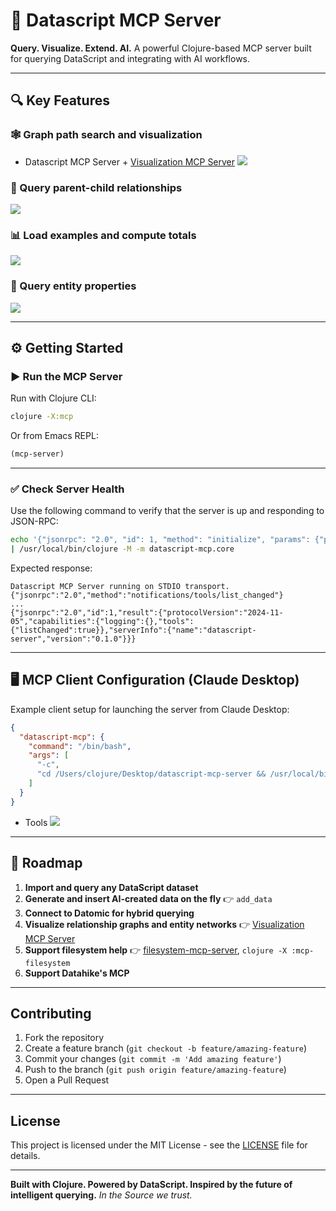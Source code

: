 # 🚀 Datascript MCP Server

**Query. Visualize. Extend. AI.**
A powerful Clojure-based MCP server built for querying DataScript and integrating with AI workflows.

---

## 🔍 Key Features

### 🕸️ Graph path search and visualization

* Datascript MCP Server + [Visualization MCP Server](https://github.com/xlisp/visualization-mcp-server)
![](./images/demov3.png)

### 📂 Query parent-child relationships

![](./images/demo1.png)

### 📊 Load examples and compute totals

![](./images/demo3.png)

### 🧾 Query entity properties

![](./images/demo2.png)

---

## ⚙️ Getting Started

### ▶️ Run the MCP Server

Run with Clojure CLI:

```bash
clojure -X:mcp
```

Or from Emacs REPL:

```clojure
(mcp-server)
```

---

### ✅ Check Server Health

Use the following command to verify that the server is up and responding to JSON-RPC:

```bash
echo '{"jsonrpc": "2.0", "id": 1, "method": "initialize", "params": {"protocolVersion": "2024-11-05", "capabilities": {}, "clientInfo": {"name": "test", "version": "1.0"}}}' \
| /usr/local/bin/clojure -M -m datascript-mcp.core
```

Expected response:

```
Datascript MCP Server running on STDIO transport.
{"jsonrpc":"2.0","method":"notifications/tools/list_changed"}
...
{"jsonrpc":"2.0","id":1,"result":{"protocolVersion":"2024-11-05","capabilities":{"logging":{},"tools":{"listChanged":true}},"serverInfo":{"name":"datascript-server","version":"0.1.0"}}}
```

---

## 🖥️ MCP Client Configuration (Claude Desktop)

Example client setup for launching the server from Claude Desktop:

```json
{
  "datascript-mcp": {
    "command": "/bin/bash",
    "args": [
      "-c",
      "cd /Users/clojure/Desktop/datascript-mcp-server && /usr/local/bin/clojure -M -m datascript-mcp.core"
    ]
  }
}
```

* Tools
![](./images/tools.png)

---

## 🔮 Roadmap

1. **Import and query any DataScript dataset**
2. **Generate and insert AI-created data on the fly** 👉 `add_data`
3. **Connect to Datomic for hybrid querying**
4. **Visualize relationship graphs and entity networks** 👉 [Visualization MCP Server](https://github.com/xlisp/visualization-mcp-server)
5. **Support filesystem help** 👉 [filesystem-mcp-server](./src/datascript_mcp/filesystem.clj), `clojure -X :mcp-filesystem`
6. **Support Datahike's MCP**

---

## Contributing

1. Fork the repository
2. Create a feature branch (`git checkout -b feature/amazing-feature`)
3. Commit your changes (`git commit -m 'Add amazing feature'`)
4. Push to the branch (`git push origin feature/amazing-feature`)
5. Open a Pull Request

---

## License

This project is licensed under the MIT License - see the [LICENSE](LICENSE) file for details.

---

**Built with Clojure. Powered by DataScript. Inspired by the future of intelligent querying.**
*In the Source we trust.*
